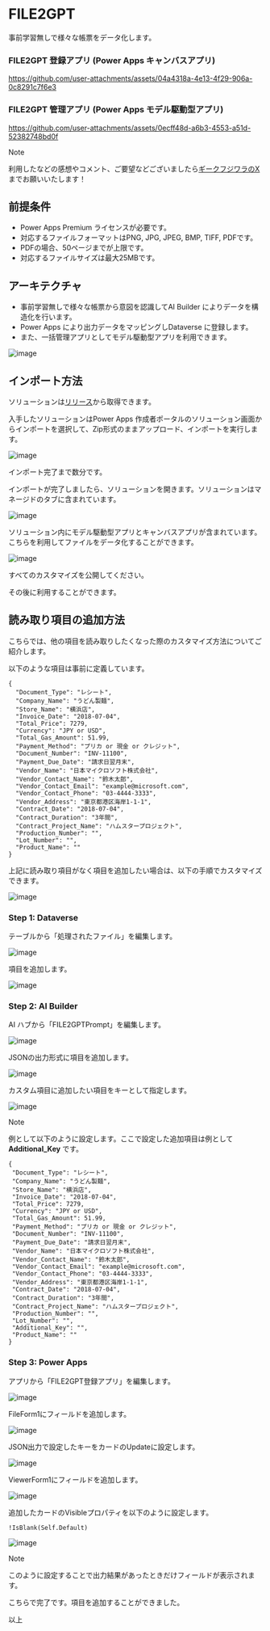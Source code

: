# FILE2GPT
事前学習無しで様々な帳票をデータ化します。

### FILE2GPT 登録アプリ (Power Apps キャンバスアプリ)

https://github.com/user-attachments/assets/04a4318a-4e13-4f29-906a-0c8291c7f6e3

### FILE2GPT 管理アプリ (Power Apps モデル駆動型アプリ)

https://github.com/user-attachments/assets/0ecff48d-a6b3-4553-a51d-52382748bd0f


>[!Note]
>利用したなどの感想やコメント、ご要望などございましたら[ギークフジワラのX](https://x.com/geekfujiwara/status/1861677033862152679)までお願いいたします！


## 前提条件
* Power Apps Premium ライセンスが必要です。
* 対応するファイルフォーマットはPNG, JPG, JPEG, BMP, TIFF, PDFです。
* PDFの場合、50ページまでが上限です。
* 対応するファイルサイズは最大25MBです。

## アーキテクチャ
* 事前学習無しで様々な帳票から意図を認識してAI Builder によりデータを構造化を行います。
* Power Apps により出力データをマッピングしDataverse に登録します。
* また、一括管理アプリとしてモデル駆動型アプリを利用できます。

![image](https://github.com/user-attachments/assets/d2352ccd-96d5-44b6-bbe2-3fd82a9fd5ee)

## インポート方法
ソリューションは[リリース](https://github.com/geekfujiwara/FILE2GPT/releases/tag/FILE2GPT)から取得できます。

入手したソリューションはPower Apps 作成者ポータルのソリューション画面からインポートを選択して、Zip形式のままアップロード、インポートを実行します。

![image](https://github.com/user-attachments/assets/1b04bad1-8bf8-4696-a1b6-f2aa0ee8ed0f)

インポート完了まで数分です。

インポートが完了しましたら、ソリューションを開きます。ソリューションはマネージドのタブに含まれています。

![image](https://github.com/user-attachments/assets/1a7821e9-ac25-4cd6-82cd-00774dad9bc2)

ソリューション内にモデル駆動型アプリとキャンバスアプリが含まれています。こちらを利用してファイルをデータ化することができます。

![image](https://github.com/user-attachments/assets/417c86ad-56a2-41cb-ad01-aba64b831ba9)

すべてのカスタマイズを公開してください。

その後に利用することができます。

## 読み取り項目の追加方法
こちらでは、他の項目を読み取りしたくなった際のカスタマイズ方法についてご紹介します。

以下のような項目は事前に定義しています。

```
{
  "Document_Type": "レシート",
  "Company_Name": "うどん製麺",
  "Store_Name": "横浜店",
  "Invoice_Date": "2018-07-04",
  "Total_Price": 7279,
  "Currency": "JPY or USD",
  "Total_Gas_Amount": 51.99,
  "Payment_Method": "プリカ or 現金 or クレジット",
  "Document_Number": "INV-11100",
  "Payment_Due_Date": "請求日翌月末",
  "Vendor_Name": "日本マイクロソフト株式会社",
  "Vendor_Contact_Name": "鈴木太郎",
  "Vendor_Contact_Email": "example@microsoft.com",
  "Vendor_Contact_Phone": "03-4444-3333",
  "Vendor_Address": "東京都港区海岸1-1-1",
  "Contract_Date": "2018-07-04",
  "Contract_Duration": "3年間",
  "Contract_Project_Name": "ハムスタープロジェクト",
  "Production_Number": "",
  "Lot_Number": "",
  "Product_Name": ""
}
```

上記に読み取り項目がなく項目を追加したい場合は、以下の手順でカスタマイズできます。

![image](https://github.com/user-attachments/assets/ac74c24e-9553-4865-92e6-b07f04ddc7f6)

### Step 1: Dataverse
テーブルから「処理されたファイル」を編集します。

![image](https://github.com/user-attachments/assets/4af74bff-627c-4917-8910-0d557384e3d7)

項目を追加します。

![image](https://github.com/user-attachments/assets/ea3509ef-47b2-4a47-85fb-0ce8c92c038e)


### Step 2: AI Builder
AI ハブから「FILE2GPTPrompt」を編集します。

![image](https://github.com/user-attachments/assets/dff497eb-9248-4498-b461-dd84257c3b8d)

JSONの出力形式に項目を追加します。

![image](https://github.com/user-attachments/assets/54cc41d3-eb21-4999-819c-688c50f42f34)

カスタム項目に追加したい項目をキーとして指定します。

![image](https://github.com/user-attachments/assets/8ec24af5-06be-4ade-9498-d862bde7db33)

> [!Note]
> 例として以下のように設定します。ここで設定した追加項目は例として **Additional_Key** です。
>
> 
> ```
> {
>  "Document_Type": "レシート",
>  "Company_Name": "うどん製麺",
>  "Store_Name": "横浜店",
>  "Invoice_Date": "2018-07-04",
>  "Total_Price": 7279,
>  "Currency": "JPY or USD",
>  "Total_Gas_Amount": 51.99,
>  "Payment_Method": "プリカ or 現金 or クレジット",
>  "Document_Number": "INV-11100",
>  "Payment_Due_Date": "請求日翌月末",
>  "Vendor_Name": "日本マイクロソフト株式会社",
>  "Vendor_Contact_Name": "鈴木太郎",
>  "Vendor_Contact_Email": "example@microsoft.com",
>  "Vendor_Contact_Phone": "03-4444-3333",
>  "Vendor_Address": "東京都港区海岸1-1-1",
>  "Contract_Date": "2018-07-04",
>  "Contract_Duration": "3年間",
>  "Contract_Project_Name": "ハムスタープロジェクト",
>  "Production_Number": "",
>  "Lot_Number": "",
>  "Additional_Key": "",
>  "Product_Name": ""
>}
> ```
> 


### Step 3: Power Apps
アプリから「FILE2GPT登録アプリ」を編集します。

![image](https://github.com/user-attachments/assets/22d2ea01-be0b-47ba-b553-6cc1c84d65f7)

FileForm1にフィールドを追加します。

![image](https://github.com/user-attachments/assets/887af80c-78fc-4d3f-89fb-121644dc3147)

JSON出力で設定したキーをカードのUpdateに設定します。

![image](https://github.com/user-attachments/assets/342e7265-64be-4be6-a90e-263f33c091bf)

ViewerForm1にフィールドを追加します。

![image](https://github.com/user-attachments/assets/a884a776-bdf8-45f0-a99d-3a06ada8e191)


追加したカードのVisibleプロパティを以下のように設定します。
```
!IsBlank(Self.Default) 
```

![image](https://github.com/user-attachments/assets/4ba2d99a-7e77-46f1-aba5-18175fc10a64)

>[!Note]
>このように設定することで出力結果があったときだけフィールドが表示されます。

こちらで完了です。項目を追加することができました。

以上



